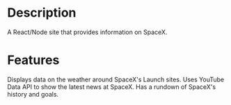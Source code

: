 # Description

A React/Node site that provides information on SpaceX.

# Features

Displays data on the weather around SpaceX's Launch sites.
Uses YouTube Data API to show the latest news at SpaceX.
Has a rundown of SpaceX's history and goals.
